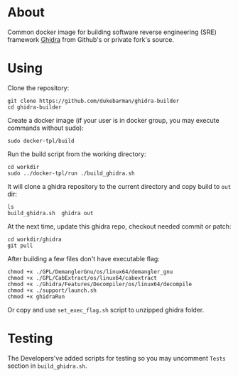 # About

Common docker image for building software reverse engineering (SRE) framework [Ghidra](https://www.ghidra-sre.org/) from Github's or private fork's source.

# Using

Clone the repository:

```
git clone https://github.com/dukebarman/ghidra-builder
cd ghidra-builder
```

Create a docker image (if your user is in docker group, you may execute commands without sudo):

```
sudo docker-tpl/build
```

Run the build script from the working directory:

```
cd workdir
sudo ../docker-tpl/run ./build_ghidra.sh
```

It will clone a ghidra repository to the current directory and copy build to `out` dir:

```
ls    
build_ghidra.sh  ghidra out
```

At the next time, update this ghidra repo, checkout needed commit or patch:

```
cd workdir/ghidra
git pull
```

After building a few files don't have executable flag:

```
chmod +x ./GPL/DemanglerGnu/os/linux64/demangler_gnu
chmod +x ./GPL/CabExtract/os/linux64/cabextract
chmod +x ./Ghidra/Features/Decompiler/os/linux64/decompile
chmod +x ./support/launch.sh
chmod +x ghidraRun
```

Or copy and use `set_exec_flag.sh` script to unzipped ghidra folder.

# Testing

The Developers've added scripts for testing so you may uncomment `Tests` section in `build_ghidra.sh`.
